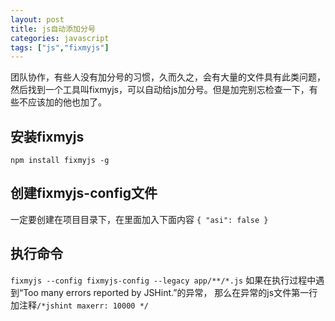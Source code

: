 ```yaml
---
layout: post
title: js自动添加分号
categories: javascript
tags: ["js","fixmyjs"]
---
```


团队协作，有些人没有加分号的习惯，久而久之，会有大量的文件具有此类问题，然后找到一个工具叫fixmyjs，可以自动给js加分号。但是加完别忘检查一下，有些不应该加的他也加了。

<!-- more -->

## 安装fixmyjs
`npm install fixmyjs -g`

## 创建fixmyjs-config文件
一定要创建在项目目录下，在里面加入下面内容
`{ "asi": false }`

## 执行命令
`fixmyjs --config fixmyjs-config --legacy app/**/*.js`
如果在执行过程中遇到“Too many errors reported by JSHint.”的异常，
那么在异常的js文件第一行加注释`/*jshint maxerr: 10000 */`


